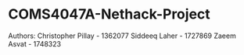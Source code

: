 # COMS4047A-Nethack-Project

Authors: 
Christopher Pillay - 1362077
Siddeeq Laher - 1727869
Zaeem Asvat - 1748323
